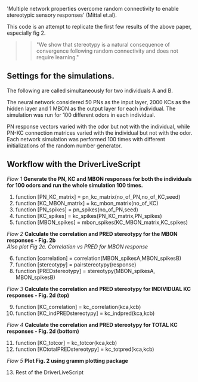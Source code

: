'Multiple network properties overcome random connectivity to enable stereotypic sensory responses' (Mittal et.al).

This code is an attempt to replicate the first few results of the above paper, especially fig 2.
>> "We show that stereotypy is a natural consequence of convergence following random connectivity and does not require learning."

## Settings for the simulations.

The following are called simultaneously for two individuals A and B.

The neural network considered 50 PNs as the input layer, 2000 KCs as the hidden layer and 1 MBON as the output layer for each individual. The simulation was run for 100 different odors in each individual.

PN response vectors varied with the odor but not with the individual, while PN-KC connection matrices varied with the individual but not with the odor. 
Each network simulation was performed 100 times with different initializations of the random number generator.

## Workflow with the DriverLiveScript

*Flow 1*
**Generate the PN, KC and MBON responses for both the individuals for 100 odors and run the whole simulation 100 times.**

1. function [PN_KC_matrix] = pn_kc_matrix(no_of_PN,no_of_KC,seed)
2. function [KC_MBON_matrix] = kc_mbon_matrix(no_of_KC)
3. function [PN_spikes] = pn_spikes(no_of_PN,seed)
4. function [KC_spikes] = kc_spikes(PN_KC_matrix,PN_spikes)
5. function [MBON_spikes] = mbon_spikes(KC_MBON_matrix,KC_spikes)

*Flow 2*
**Calculate the correlation and PRED stereotypy for the MBON responses - Fig. 2b** <br/>
*Also plot Fig 2c. Correlation vs PRED for MBON response*

6. function [correlation] = correlation(MBON_spikesA,MBON_spikesB)
7. function [stereotypy] = pairstereotypy(response)
8. function [PREDstereotypy] = stereotypy(MBON_spikesA, MBON_spikesB)

*Flow 3*
**Calculate the correlation and PRED stereotypy for INDIVIDUAL KC responses - Fig. 2d (top)**

9. function [KC_correlation] = kc_correlation(kca,kcb)
10. function [KC_indPREDstereotypy] = kc_indpred(kca,kcb)

*Flow 4*
**Calculate the correlation and PRED stereotypy for TOTAL KC responses - Fig. 2d (bottom)**

11. function [KC_totcor] = kc_totcor(kca,kcb)
12. function [KCtotalPREDstereotypy] = kc_totpred(kca,kcb)

*Flow 5* 
**Plot Fig. 2 using gramm plotting package**

13. Rest of the DriverLiveScript
